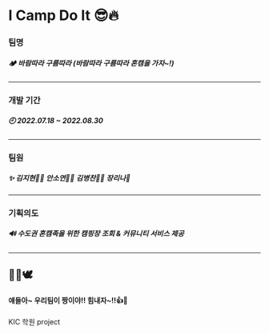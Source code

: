 # I Camp Do It 😎🔥
### 팀명
##### 🏕 바람따라 구름따라 (바람따라 구름따라 혼캠을 가자~!)
***
### 개발 기간
##### 🕘 2022.07.18 ~ 2022.08.30
***
### 팀원
##### ✨ 김지현🙆‍♀️ 안소연🧏‍♀️ 김병찬💁‍♂️ 장리나🙋
***
### 기획의도
##### 🔊 수도권 혼캠족을 위한 캠핑장 조회 & 커뮤니티 서비스 제공
***
## 🥇💌🕊
#### 얘들아~ 우리팀이 짱이야!! 힘내자~!!👍💖

KIC 학원 project
